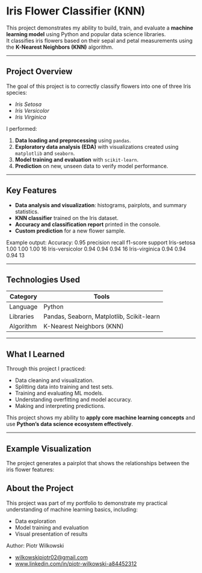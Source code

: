 # Iris Flower Classifier (KNN)

This project demonstrates my ability to build, train, and evaluate a **machine learning model** using Python and popular data science libraries.  
It classifies iris flowers based on their sepal and petal measurements using the **K-Nearest Neighbors (KNN)** algorithm.

---

## Project Overview

The goal of this project is to correctly classify flowers into one of three Iris species:
- *Iris Setosa*  
- *Iris Versicolor*  
- *Iris Virginica*

I performed:
1. **Data loading and preprocessing** using `pandas`.
2. **Exploratory data analysis (EDA)** with visualizations created using `matplotlib` and `seaborn`.
3. **Model training and evaluation** with `scikit-learn`.
4. **Prediction** on new, unseen data to verify model performance.

---

## Key Features

- **Data analysis and visualization**: histograms, pairplots, and summary statistics.  
-  **KNN classifier** trained on the Iris dataset.  
-  **Accuracy and classification report** printed in the console.  
-  **Custom prediction** for a new flower sample.

Example output:
Accuracy: 0.95
precision recall f1-score support
Iris-setosa 1.00 1.00 1.00 16
Iris-versicolor 0.94 0.94 0.94 16
Iris-virginica 0.94 0.94 0.94 13


---

##  Technologies Used

| Category | Tools |
|-----------|-------|
| Language | Python |
| Libraries | Pandas, Seaborn, Matplotlib, Scikit-learn |
| Algorithm | K-Nearest Neighbors (KNN) |

---

##  What I Learned

Through this project I practiced:
- Data cleaning and visualization.  
- Splitting data into training and test sets.  
- Training and evaluating ML models.  
- Understanding overfitting and model accuracy.  
- Making and interpreting predictions.

This project shows my ability to **apply core machine learning concepts** and use **Python’s data science ecosystem effectively**.

---

## Example Visualization
The project generates a pairplot that shows the relationships between the iris flower features:


## About the Project
This project was part of my portfolio to demonstrate my practical understanding of machine learning basics, including:

- Data exploration
- Model training and evaluation
- Visual presentation of results

Author: Piotr Wilkowski
- wilkowskipiotr02@gmail.com
- www.linkedin.com/in/piotr-wilkowski-a84452312
